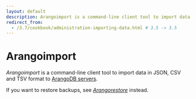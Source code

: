 ```yaml
---
layout: default
description: Arangoimport is a command-line client tool to import data in JSON, CSV and TSV format to ArangoDB servers
redirect_from:
  - /3.7/cookbook/administration-importing-data.html # 3.5 -> 3.5
---
```

Arangoimport
============

_Arangoimport_ is a command-line client tool to import data in JSON, CSV and TSV
format to [ArangoDB servers](programs-arangod.html).

If you want to restore backups, see [_Arangorestore_](programs-arangorestore.html)
instead.
